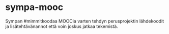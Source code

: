 # sympa-mooc
Sympan #mimmitkoodaa MOOCia varten tehdyn perusprojektin lähdekoodit ja lisätehtävänannot että voin joskus jatkaa tekemistä. 
